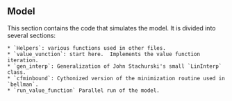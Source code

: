 Model
-----

This section contains the code that simulates the model.
It is divided into several sections:

    * `Helpers`: various functions used in other files.
    * `value_vunction`: start here.  Implements the value function iteration.
    * `gen_interp`: Generalization of John Stachurski's small `LinInterp` class.
    * `cfminbound`: Cythonized version of the minimization routine used in `bellman`.
    * `run_value_function` Parallel run of the model.
